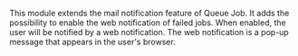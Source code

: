 This module extends the mail notification feature of Queue Job. It adds the possibility
to enable the web notification of failed jobs. When enabled, the user will be notified
by a web notification. The web notification is a pop-up message that appears in the
user's browser.
